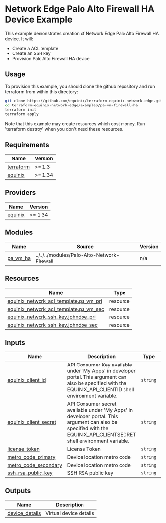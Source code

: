 # Network Edge Palo Alto Firewall HA Device Example

This example demonstrates creation of Network Edge Palo Alto Firewall HA device. It will:

- Create a ACL template
- Create an SSH key
- Provision Palo Alto Firewall HA device

## Usage

To provision this example, you should clone the github repository and run terraform from within this directory:

```bash
git clone https://github.com/equinix/terraform-equinix-network-edge.git
cd terraform-equinix-network-edge/examples/pa-vm-firewall-ha
terraform init
terraform apply
```

Note that this example may create resources which cost money. Run 'terraform destroy' when you don't need these
resources.
<!-- TEMPLATE: The following block has been generated by terraform-docs util: https://github.com/terraform-docs/terraform-docs -->
<!-- BEGIN_TF_DOCS -->
## Requirements

| Name | Version |
|------|---------|
| <a name="requirement_terraform"></a> [terraform](#requirement\_terraform) | >= 1.3 |
| <a name="requirement_equinix"></a> [equinix](#requirement\_equinix) | >= 1.34 |

## Providers

| Name | Version |
|------|---------|
| <a name="provider_equinix"></a> [equinix](#provider\_equinix) | >= 1.34 |

## Modules

| Name | Source | Version |
|------|--------|---------|
| <a name="module_pa_vm_ha"></a> [pa\_vm\_ha](#module\_pa\_vm\_ha) | ../../../modules/Palo-Alto-Network-Firewall | n/a |

## Resources

| Name | Type |
|------|------|
| [equinix_network_acl_template.pa_vm_pri](https://registry.terraform.io/providers/equinix/equinix/latest/docs/resources/network_acl_template) | resource |
| [equinix_network_acl_template.pa_vm_sec](https://registry.terraform.io/providers/equinix/equinix/latest/docs/resources/network_acl_template) | resource |
| [equinix_network_ssh_key.johndoe_pri](https://registry.terraform.io/providers/equinix/equinix/latest/docs/resources/network_ssh_key) | resource |
| [equinix_network_ssh_key.johndoe_sec](https://registry.terraform.io/providers/equinix/equinix/latest/docs/resources/network_ssh_key) | resource |

## Inputs

| Name | Description | Type | Default | Required |
|------|-------------|------|---------|:--------:|
| <a name="input_equinix_client_id"></a> [equinix\_client\_id](#input\_equinix\_client\_id) | API Consumer Key available under 'My Apps' in developer portal. This argument can also be specified with the EQUINIX\_API\_CLIENTID shell environment variable. | `string` | n/a | yes |
| <a name="input_equinix_client_secret"></a> [equinix\_client\_secret](#input\_equinix\_client\_secret) | API Consumer secret available under 'My Apps' in developer portal. This argument can also be specified with the EQUINIX\_API\_CLIENTSECRET shell environment variable. | `string` | n/a | yes |
| <a name="input_license_token"></a> [license\_token](#input\_license\_token) | License Token | `string` | n/a | yes |
| <a name="input_metro_code_primary"></a> [metro\_code\_primary](#input\_metro\_code\_primary) | Device location metro code | `string` | n/a | yes |
| <a name="input_metro_code_secondary"></a> [metro\_code\_secondary](#input\_metro\_code\_secondary) | Device location metro code | `string` | n/a | yes |
| <a name="input_ssh_rsa_public_key"></a> [ssh\_rsa\_public\_key](#input\_ssh\_rsa\_public\_key) | SSH RSA public key | `string` | n/a | yes |

## Outputs

| Name | Description |
|------|-------------|
| <a name="output_device_details"></a> [device\_details](#output\_device\_details) | Virtual device details |
<!-- END_TF_DOCS -->
